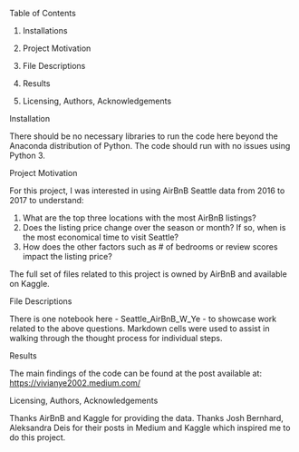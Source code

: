 Table of Contents

1. Installations

2. Project Motivation

3. File Descriptions

4. Results

5. Licensing, Authors, Acknowledgements

Installation

There should be no necessary libraries to run the code here beyond the Anaconda distribution of Python.
The code should run with no issues using Python 3.

Project Motivation

For this project, I was interested in using AirBnB Seattle data from 2016 to 2017 to understand:

1.	What are the top three locations with the most AirBnB listings?
2.	Does the listing price change over the season or month?  If so, when is the most economical time to visit Seattle? 
3.	How does the other factors such as # of bedrooms or review scores impact the listing price?

The full set of files related to this project is owned by AirBnB and available on Kaggle.

File Descriptions

There is one notebook here - Seattle_AirBnB_W_Ye - to showcase work related to the above questions.  Markdown cells 
were used to assist in walking through the thought process for individual steps.

Results

The main findings of the code can be found at the post available at: 
https://vivianye2002.medium.com/

Licensing, Authors, Acknowledgements

Thanks AirBnB and Kaggle for providing the data.  Thanks Josh Bernhard, Aleksandra Deis for their posts in Medium and Kaggle which inspired me to do this project.


